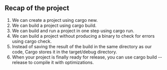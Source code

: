 ## Recap of the project
1. We can create a project using cargo new.
2. We can build a project using cargo build.
3. We can build and run a project in one step using cargo run.
4. We can build a project without producing a binary to check for errors using cargo check.
5. Instead of saving the result of the build in the same directory as our code, Cargo stores it in the target/debug directory.
6. When your project is finally ready for release, you can use cargo build --release to compile it with optimizations.